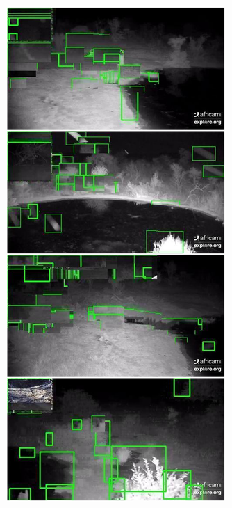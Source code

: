 ![20200718-231955-235000](in/20200718/20200718-231955-235000_0_.jpg)
![20200718-235005-000000](in/20200718/20200718-235005-000000_0_.jpg)
![20200719-000005-003010](in/20200719/20200719-000005-003010_0_.jpg)
![20200719-003015-010020](in/20200719/20200719-003015-010020_0_.jpg)
